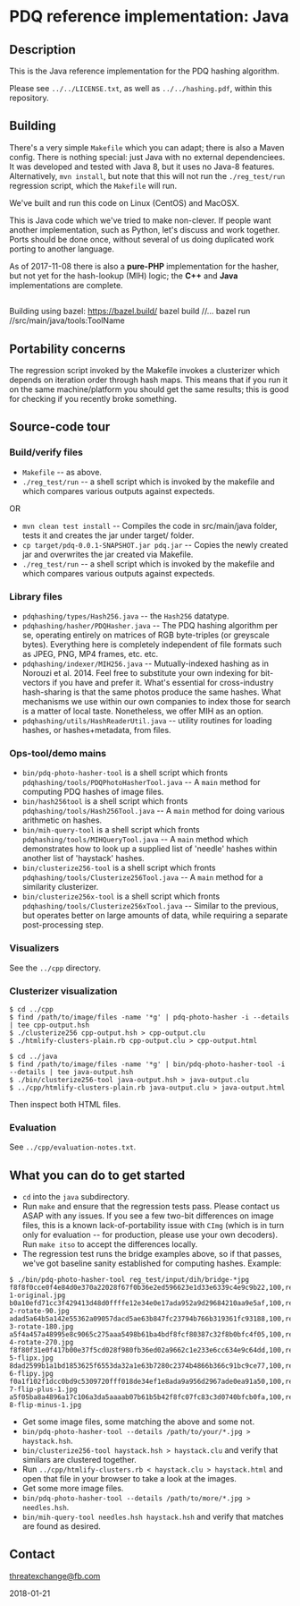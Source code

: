# PDQ reference implementation: Java

## Description

This is the Java reference implementation for the PDQ hashing algorithm.

Please see `../../LICENSE.txt`, as well as `../../hashing.pdf`, within this repository.

## Building

There's a very simple `Makefile` which you can adapt; there is also a Maven config.  There is nothing special: just Java with no external dependenciees. It was developed and tested with Java 8, but it uses no Java-8 features. Alternatively, `mvn install`, but note that this will not run the `./reg_test/run` regression script, which the `Makefile` will run.

We've built and run this code on Linux (CentOS) and MacOSX.


This is Java code which we've tried to make non-clever. If people want another implementation, such as Python, let's discuss and work together. Ports should be done once, without several of us doing duplicated work porting to another language. 

As of 2017-11-08 there is also a **pure-PHP** implementation for the hasher, but not yet for the hash-lookup (MIH) logic; the **C++** and **Java** implementations are complete.

##

Building using bazel:
https://bazel.build/
bazel build //...
bazel run //src/main/java/tools:ToolName

## Portability concerns

The regression script invoked by the Makefile invokes a clusterizer which depends on iteration order through hash maps. This means that if you run it on the same machine/platform you should get the same results; this is good for checking if you recently broke something.

## Source-code tour

### Build/verify files

* `Makefile` -- as above.
* `./reg_test/run` -- a shell script which is invoked by the makefile and which compares various outputs against expecteds.

OR

* `mvn clean test install` -- Compiles the code in src/main/java folder, tests it and creates the jar under target/ folder.
* `cp target/pdq-0.0.1-SNAPSHOT.jar pdq.jar` -- Copies the newly created jar and overwrites the jar created via Makefile.
* `./reg_test/run` -- a shell script which is invoked by the makefile and which compares various outputs against expecteds.

### Library files

* `pdqhashing/types/Hash256.java` -- the `Hash256` datatype.
* `pdqhashing/hasher/PDQHasher.java` -- The PDQ hashing algorithm per se, operating entirely on matrices of RGB byte-triples (or greyscale bytes). Everything here is completely independent of file formats such as JPEG, PNG, MP4 frames, etc. etc.
* `pdqhashing/indexer/MIH256.java` -- Mutually-indexed hashing as in Norouzi et al. 2014. Feel free to substitute your own indexing for bit-vectors if you have and prefer it. What's essential for cross-industry hash-sharing is that the same photos produce the same hashes. What mechanisms we use within our own companies to index those for search is a matter of local taste. Nonetheless, we offer MIH as an option.
* `pdqhashing/utils/HashReaderUtil.java` -- utility routines for loading hashes, or hashes+metadata, from files.

### Ops-tool/demo mains

* `bin/pdq-photo-hasher-tool` is a shell script which fronts `pdqhashing/tools/PDQPhotoHasherTool.java` -- A `main` method for computing PDQ hashes of image files.
* `bin/hash256tool` is a shell script which fronts `pdqhashing/tools/Hash256Tool.java` -- A `main` method for doing various arithmetic on hashes.
* `bin/mih-query-tool` is a shell script which fronts `pdqhashing/tools/MIHQueryTool.java` -- A `main` method which demonstrates how to look up a supplied list of 'needle' hashes within another list of 'haystack' hashes.
* `bin/clusterize256-tool` is a shell script which fronts `pdqhashing/tools/Clusterize256Tool.java` -- A `main` method for a similarity clusterizer.
* `bin/clusterize256x-tool` is a shell script which fronts `pdqhashing/tools/Clusterize256xTool.java` -- Similar to the previous, but operates better on large amounts of data, while requiring a separate post-processing step.

### Visualizers

See the `../cpp` directory.

### Clusterizer visualization

```
$ cd ../cpp
$ find /path/to/image/files -name '*g' | pdq-photo-hasher -i --details | tee cpp-output.hsh
$ ./clusterize256 cpp-output.hsh > cpp-output.clu
$ ./htmlify-clusters-plain.rb cpp-output.clu > cpp-output.html

$ cd ../java
$ find /path/to/image/files -name '*g' | bin/pdq-photo-hasher-tool -i --details | tee java-output.hsh
$ ./bin/clusterize256-tool java-output.hsh > java-output.clu
$ ../cpp/htmlify-clusters-plain.rb java-output.clu > java-output.html
```

Then inspect both HTML files.

### Evaluation

See `../cpp/evaluation-notes.txt`.

## What you can do to get started

* `cd` into the `java` subdirectory.
* Run `make` and ensure that the regression tests pass. Please contact us ASAP with any issues. If you see a few two-bit differences on image files, this is a known lack-of-portability issue with `CImg` (which is in turn only for evaluation -- for production, please use your own decoders). Run `make itso` to accept the differences locally.
* The regression test runs the bridge examples above, so if that passes, we've got baseline sanity established for computing hashes. Example:
```
$ ./bin/pdq-photo-hasher-tool reg_test/input/dih/bridge-*jpg
f8f8f0cce0f4e84d0e370a22028f67f0b36e2ed596623e1d33e6339c4e9c9b22,100,reg_test/input/dih/bridge-1-original.jpg
b0a10efd71cc3f429413d48d0ffffe12e34e0e17ada952a9d29684210aa9e5af,100,reg_test/input/dih/bridge-2-rotate-90.jpg
adad5a64b5a142e55362a09057dacd5ae63b847fc23794b766b319361fc93188,100,reg_test/input/dih/bridge-3-rotate-180.jpg
a5f4a457a48995e8c9065c275aaa5498b61ba4bdf8fcf80387c32f8b0bfc4f05,100,reg_test/input/dih/bridge-4-rotate-270.jpg
f8f80f31e0f417b00e37f5cd028f980fb36ed02a9662c1e233e6cc634e9c64dd,100,reg_test/input/dih/bridge-5-flipx.jpg
8dad2599b1a1bd1853625f6553da32a1e63b7280c2374b4866b366c91bc9ce77,100,reg_test/input/dih/bridge-6-flipy.jpg
f0a1f102f1dcc0bd9c5309720fff018de34ef1e8ada9a956d2967ade0ea91a50,100,reg_test/input/dih/bridge-7-flip-plus-1.jpg
a5f05ba8a4896a17c106a3da5aaaab07b61b5b42f8fc07fc83c3d0740bfcb0fa,100,reg_test/input/dih/bridge-8-flip-minus-1.jpg
```

* Get some image files, some matching the above and some not.
* `bin/pdq-photo-hasher-tool --details /path/to/your/*.jpg > haystack.hsh`.
* `bin/clusterize256-tool haystack.hsh > haystack.clu` and verify that similars are clustered together.
* Run `../cpp/htmlify-clusters.rb < haystack.clu > haystack.html` and open that file in your browser to take a look at the images.
* Get some more image files.
* `bin/pdq-photo-hasher-tool --details /path/to/more/*.jpg > needles.hsh`.
* `bin/mih-query-tool needles.hsh haystack.hsh` and verify that matches are found as desired.

## Contact

threatexchange@fb.com

2018-01-21
